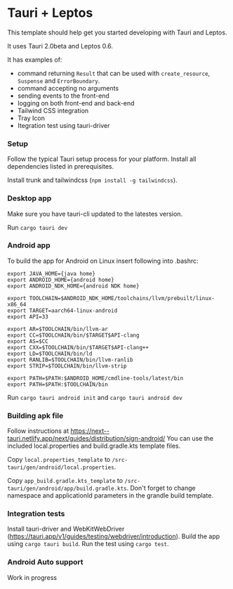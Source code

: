 # Tauri + Leptos

This template should help get you started developing with Tauri and Leptos. 

It uses Tauri 2.0beta and Leptos 0.6.

It has examples of:

* command returning `Result` that can be used with `create_resource`, `Suspense` and `ErrorBoundary`.
* command accepting no arguments
* sending events to the front-end
* logging on both front-end and back-end
* Tailwind CSS integration
* Tray Icon
* Itegration test using tauri-driver

### Setup

Follow the typical Tauri setup process for your platform. Install all dependencies listed in prerequisites.

Install trunk and tailwindcss (`npm install -g tailwindcss`).


### Desktop app


Make sure you have tauri-cli updated to the latestes version.

Run `cargo tauri dev`

### Android app

To build the app for Android on Linux insert following into .bashrc:

```
export JAVA_HOME={java home}
export ANDROID_HOME={android home}
export ANDROID_NDK_HOME={android NDK home}

export TOOLCHAIN=$ANDROID_NDK_HOME/toolchains/llvm/prebuilt/linux-x86_64
export TARGET=aarch64-linux-android
export API=33

export AR=$TOOLCHAIN/bin/llvm-ar
export CC=$TOOLCHAIN/bin/$TARGET$API-clang
export AS=$CC
export CXX=$TOOLCHAIN/bin/$TARGET$API-clang++
export LD=$TOOLCHAIN/bin/ld
export RANLIB=$TOOLCHAIN/bin/llvm-ranlib
export STRIP=$TOOLCHAIN/bin/llvm-strip

export PATH=$PATH:$ANDROID_HOME/cmdline-tools/latest/bin
export PATH=$PATH:$TOOLCHAIN/bin
```


Run `cargo tauri android init` and `cargo tauri android dev`

### Building apk file

Follow instructions at https://next--tauri.netlify.app/next/guides/distribution/sign-android/
You can use the included local.properties and build.gradle.kts template files.

Copy `local.properties_template` to `/src-tauri/gen/android/local.properties`. 

Copy `app_build.gradle.kts_template` to `/src-tauri/gen/android/app/build.gradle.kts`.
Don't forget to change namespace and applicationId parameters in the grandle build template. 

### Integration tests

Install tauri-driver and WebKitWebDriver (https://tauri.app/v1/guides/testing/webdriver/introduction). Build the app using `cargo tauri build`. Run the test using `cargo test`. 

### Android Auto support

Work in progress
